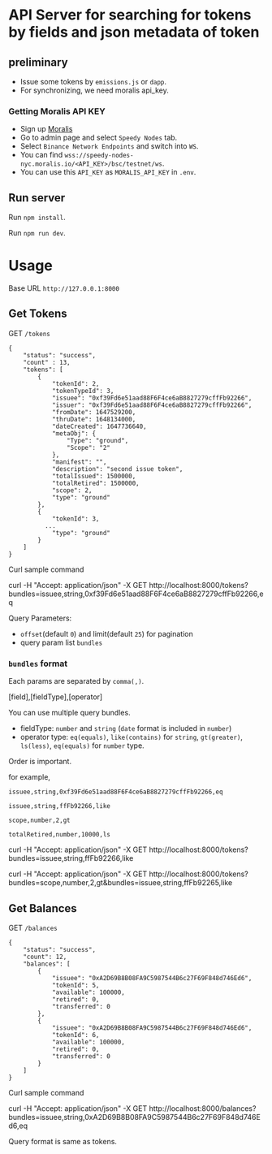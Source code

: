 # API Server for searching for tokens by fields and json metadata of token

## preliminary

* Issue some tokens by `emissions.js` or `dapp`. 
* For synchronizing, we need moralis api_key.
### Getting Moralis API KEY

* Sign up [Moralis](https://moralis.io/)
* Go to admin page and select `Speedy Nodes` tab.
* Select `Binance Network Endpoints` and switch into `WS`.
* You can find `wss://speedy-nodes-nyc.moralis.io/<API_KEY>/bsc/testnet/ws`.
* You can use this `API_KEY` as `MORALIS_API_KEY` in `.env`.

## Run server

Run `npm install`.

Run `npm run dev`.

# Usage

Base URL `http://127.0.0.1:8000`

## Get Tokens 
GET `/tokens`
```
{
    "status": "success",
    "count" : 13,
    "tokens": [
        {
            "tokenId": 2,
            "tokenTypeId": 3,
            "issuee": "0xf39Fd6e51aad88F6F4ce6aB8827279cffFb92266",
            "issuer": "0xf39Fd6e51aad88F6F4ce6aB8827279cffFb92266",
            "fromDate": 1647529200,
            "thruDate": 1648134000,
            "dateCreated": 1647736640,
            "metaObj": {
                "Type": "ground",
                "Scope": "2"
            },
            "manifest": "",
            "description": "second issue token",
            "totalIssued": 1500000,
            "totalRetired": 1500000,
            "scope": 2,
            "type": "ground"
        },
        {
            "tokenId": 3,
          ...
            "type": "ground"
        }
    ]
}
```
Curl sample command

curl -H "Accept: application/json" -X GET http://localhost:8000/tokens?bundles=issuee,string,0xf39Fd6e51aad88F6F4ce6aB8827279cffFb92266,eq

Query Parameters:

* `offset`(default `0`) and limit(default `25`) for pagination
* query param list `bundles`

### `bundles` format

Each params are separated by `comma(,)`. 

[field],[fieldType],[operator]

You can use multiple query bundles. 

* fieldType: `number` and `string` (`date` format is included in `number`)
* operator type: `eq(equals)`, `like(contains)` for `string`, `gt(greater)`, `ls(less)`, `eq(equals)` for `number` type.

Order is important.

for example, 

`issuee,string,0xf39Fd6e51aad88F6F4ce6aB8827279cffFb92266,eq`

`issuee,string,ffFb92266,like`

`scope,number,2,gt`

`totalRetired,number,10000,ls`

curl -H "Accept: application/json" -X GET http://localhost:8000/tokens?bundles=issuee,string,ffFb92266,like

curl -H "Accept: application/json" -X GET http://localhost:8000/tokens?bundles=scope,number,2,gt&bundles=issuee,string,ffFb92265,like

## Get Balances

GET `/balances`
```
{
    "status": "success",
    "count": 12,
    "balances": [
        {
            "issuee": "0xA2D69B8B08FA9C5987544B6c27F69F848d746Ed6",
            "tokenId": 5,
            "available": 100000,
            "retired": 0,
            "transferred": 0
        },
        {
            "issuee": "0xA2D69B8B08FA9C5987544B6c27F69F848d746Ed6",
            "tokenId": 6,
            "available": 100000,
            "retired": 0,
            "transferred": 0
        }
    ]
}
```
Curl sample command

curl -H "Accept: application/json" -X GET http://localhost:8000/balances?bundles=issuee,string,0xA2D69B8B08FA9C5987544B6c27F69F848d746Ed6,eq

Query format is same as tokens.
